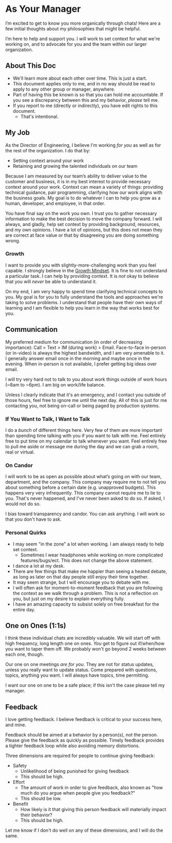 # As Your Manager
I’m excited to get to know you more organically through chats! Here are a few initial thoughts about my philosophies that might be helpful.

I’m here to help and support you. I will work to set context for what we're working on, and to advocate for you and the team within our larger organization.

## About This Doc
* We'll learn more about each other over time. This is just a start.
* This document applies only to me, and in no way should be read to apply to any other group or manager, anywhere.
* Part of having this be known is so that you can hold me accountable. If you see a discrepancy between this and my behavior, _please_ tell me.
* If you report to me (directly or indirectly), you have edit rights to this document.
	* That's intentional.

## My Job
As the Director of Engineering, I believe I'm working _for you_ as well as for the rest of the organization. I do that by:
* Setting context around your work
* Retaining and growing the talented individuals on our team

Because I am measured by our team’s ability to deliver value to the customer and business, it is in my best interest to provide necessary context around your work. Context can mean a variety of things: providing technical guidance, pair programming, clarifying how our work aligns with the business goals. My goal is to do whatever I can to help you grow as a human, developer, and employee, in that order.

You have final say on the work you own. I trust you to gather necessary information to make the best decision to move the company forward. I will always, and gladly, help set context by providing background, resources, and my own opinions. I have a lot of opinions, but this does not mean they are correct at face value or that by disagreeing you are doing something wrong.

### Growth
I want to provide you with slightly-more-challenging work than you feel capable. I strongly believe in the [Growth Mindset](https://www.brainpickings.org/2014/01/29/carol-dweck-mindset/). It is fine to not understand a particular task. I can help by providing context. It is _not_ okay to believe that you will _never_ be able to understand it.

On my end, I am very happy to spend time clarifying technical concepts to you. My goal is for you to fully understand the tools and approaches we're taking to solve problems. I understand that people have their own ways of learning and I am flexible to help you learn in the way that works best for you.

## Communication
My preferred medium for communication (in order of decreasing importance): Call > Text > IM (during work) > Email. Face-to-face in-person (or in-video) is always the highest bandwidth, and I am very amenable to it. I generally answer email once in the morning and maybe once in the evening. When in-person is not available, I prefer getting big ideas over email.

I will try very hard not to talk to you about work things outside of work hours (~8am to ~6pm). I am big on work/life balance.

Unless I clearly indicate that it's an emergency, and I contact you outside of those hours, feel free to ignore me until the next day. All of this is just for me contacting you, not being on-call or being paged by production systems.

### If You Want to Talk, I Want to Talk
I do a _bunch_ of different things here. Very few of them are more important than spending time talking with you if you want to talk with me. Feel entirely free to put time on my calendar to talk whenever you want. Feel entirely free to pull me aside or message me during the day and we can grab a room, real or virtual.

### On Candor
I will work to be as open as possible about what’s going on with our team, department, and the company. This company may require me to not tell you about something before a certain date (e.g. unapproved budgets). This happens very very infrequently. This company cannot require me to lie to you. That's never happened, and I've never been asked to do so. If asked, I would not do so. 

I bias toward transparency and candor. You can ask anything. I will work so that you don't have to ask.

### Personal Quirks
* I may seem "in the zone" a lot when working. I am always ready to help set context.
    * Sometimes I wear headphones while working on more complicated features/bugs/ect. This does not change the above statement.
* I dance a lot at my desk.
* There are few things that make me happier than seeing a heated debate, as long as later on that day people still enjoy their time together.
* It may seem strange, but I will encourage you to debate with me.
* I will often ask for moment-to-moment feedback that you are following the context as we walk through a problem. This is not a reflection on you, but just on my desire to explain everything fully.
* I have an amazing capacity to subsist solely on free breakfast for the entire day.

## One on Ones (1:1s)
I think these individual chats are incredibly valuable. We will start off with high frequency, long length one on ones. _You_ get to figure out if/when/how you want to taper them off. We probably won't go beyond 2 weeks between each one, though.

Our one on one meetings _are for you_. They are not for status updates, unless you really want to update status. Come prepared with questions, topics, anything you want. I will always have topics, time permitting.

I want our one on one to be a safe place; if this isn't the case please tell my manager.

## Feedback
I love getting feedback. I believe feedback is critical to your success here, and mine.

Feedback should be aimed at a behavior by a person(s), not the person.  Please give the feedback as quickly as possible. Timely feedback provides a tighter feedback loop while also avoiding memory distortions.

Three dimensions are required for people to continue giving feedback:
* Safety
	* Unlikelihood of being punished for giving feedback
	* This should be high.
* Effort
	* The amount of work in order to give feedback, also known as "how much do you argue when people give you feedback?"
	* This should be low.
* Benefit
	* How likely is it that giving this person feedback will materially impact their behavior?
	* This should be high.

Let me know if I don't do well on any of these dimensions, and I will do the same. 
